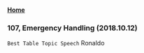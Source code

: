 #### [Home](https://eshtmc.github.io/)    

### 107, Emergency Handling (2018.10.12)   
`Best Table Topic Speech` Ronaldo    
